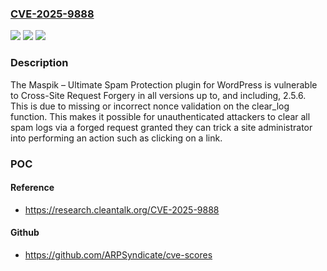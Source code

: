 ### [CVE-2025-9888](https://cve.mitre.org/cgi-bin/cvename.cgi?name=CVE-2025-9888)
![](https://img.shields.io/static/v1?label=Product&message=Maspik%20%E2%80%93%20Ultimate%20Spam%20Protection&color=blue)
![](https://img.shields.io/static/v1?label=Version&message=*%20&color=brightgreen)
![](https://img.shields.io/static/v1?label=Vulnerability&message=CWE-352%20Cross-Site%20Request%20Forgery%20(CSRF)&color=brightgreen)

### Description

The Maspik – Ultimate Spam Protection plugin for WordPress is vulnerable to Cross-Site Request Forgery in all versions up to, and including, 2.5.6. This is due to missing or incorrect nonce validation on the clear_log function. This makes it possible for unauthenticated attackers to clear all spam logs via a forged request granted they can trick a site administrator into performing an action such as clicking on a link.

### POC

#### Reference
- https://research.cleantalk.org/CVE-2025-9888

#### Github
- https://github.com/ARPSyndicate/cve-scores

